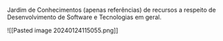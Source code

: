 
Jardim de Conhecimentos (apenas referências) de recursos a respeito de Desenvolvimento de Software e Tecnologias em geral.


![[Pasted image 20240124115055.png]]
